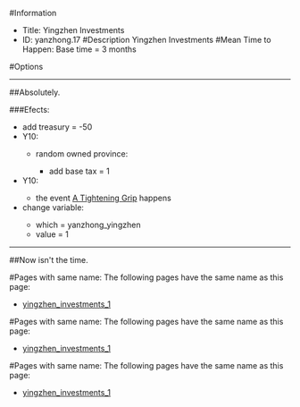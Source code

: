 #Information
 - Title: Yingzhen Investments
 - ID: yanzhong.17
#Description
Yingzhen Investments
#Mean Time to Happen:
Base time = 3 months

#Options

___
##Absolutely.

###Efects:<ul><li>add treasury = -50</li><li>Y10:</li><ul><li>random owned province:</li><ul><li>add base tax = 1</li></ul></ul><li>Y10:</li><ul><li>the event [A Tightening Grip](../events/a_tightening_grip.md) happens</li></ul><li>change variable:</li><ul><li>which = yanzhong_yingzhen</li><li>value = 1</li></ul></ul>

___
##Now isn't the time.


#Pages with same name:
The following pages have the same name as this page:
 - [yingzhen_investments_1](yingzhen_investments_1.md)


#Pages with same name:
The following pages have the same name as this page:
 - [yingzhen_investments_1](yingzhen_investments_1.md)


#Pages with same name:
The following pages have the same name as this page:
 - [yingzhen_investments_1](yingzhen_investments_1.md)
